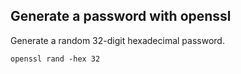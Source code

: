## Generate a password with openssl

Generate a random 32-digit hexadecimal password.

```shell
openssl rand -hex 32
```